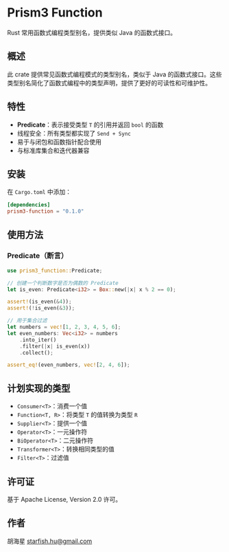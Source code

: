 # Prism3 Function

Rust 常用函数式编程类型别名，提供类似 Java 的函数式接口。

## 概述

此 crate 提供常见函数式编程模式的类型别名，类似于 Java 的函数式接口。这些类型别名简化了函数式编程中的类型声明，提供了更好的可读性和可维护性。

## 特性

- **Predicate<T>**：表示接受类型 `T` 的引用并返回 `bool` 的函数
- 线程安全：所有类型都实现了 `Send + Sync`
- 易于与闭包和函数指针配合使用
- 与标准库集合和迭代器兼容

## 安装

在 `Cargo.toml` 中添加：

```toml
[dependencies]
prism3-function = "0.1.0"
```

## 使用方法

### Predicate（断言）

```rust
use prism3_function::Predicate;

// 创建一个判断数字是否为偶数的 Predicate
let is_even: Predicate<i32> = Box::new(|x| x % 2 == 0);

assert!(is_even(&4));
assert!(!is_even(&3));

// 用于集合过滤
let numbers = vec![1, 2, 3, 4, 5, 6];
let even_numbers: Vec<i32> = numbers
    .into_iter()
    .filter(|x| is_even(x))
    .collect();

assert_eq!(even_numbers, vec![2, 4, 6]);
```

## 计划实现的类型

- `Consumer<T>`：消费一个值
- `Function<T, R>`：将类型 `T` 的值转换为类型 `R`
- `Supplier<T>`：提供一个值
- `Operator<T>`：一元操作符
- `BiOperator<T>`：二元操作符
- `Transformer<T>`：转换相同类型的值
- `Filter<T>`：过滤值

## 许可证

基于 Apache License, Version 2.0 许可。

## 作者

胡海星 <starfish.hu@gmail.com>

